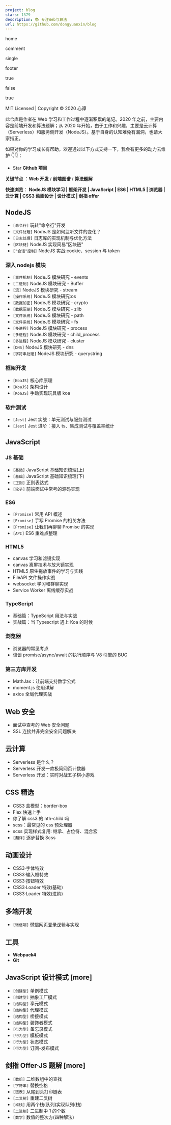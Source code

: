 ```yaml
---
project: blog
stars: 1379
description: 📚 专注Web与算法
url: https://github.com/dongyuanxin/blog
---
```


home

comment

single

footer

true

false

true

MIT Licensed | Copyright © 2020 心谭

此仓库是作者在 Web 学习和工作过程中逐渐积累的笔记。2020 年之前，主要内容是前端开发和算法题解；从 2020 年开始，由于工作和兴趣，主要是云计算（Serverless）和服务侧开发（NodeJS）。基于自身的认知难免有漏洞，也请大家指正。

如果对你的学习成长有帮助，欢迎通过以下方式支持一下，我会有更多的动力去维护 👇👇：

-   Star **Github 项目**

**关键节点** ：**Web 开发** / **前端图谱** / **算法题解**

**快速浏览**： **NodeJS 模块学习 | 框架开发 | JavaScript | ES6 | HTML5 | 浏览器 | 云计算 | CSS3 动画设计 | 设计模式 | 剑指 offer**

NodeJS
------

-   `[命令行]` 玩转"命令行"开发
-   `[文件处理]` NodeJS 是如何监听文件的变化？
-   `[日志处理]` 日志库的实现机制与优化方法
-   `[区块链]` NodeJS 实现简易"区块链"
-   `["会话"控制]` NodeJS 实战:cookie、session 与 token

### 深入 nodejs 模块

-   `[事件机制]` NodeJS 模块研究 - events
-   `[二进制]` NodeJS 模块研究 - Buffer
-   `[流]` NodeJS 模块研究 - stream
-   `[操作系统]` NodeJS 模块研究:os
-   `[数据加密]` NodeJS 模块研究 - crypto
-   `[数据压缩]` NodeJS 模块研究 - zlib
-   `[文件系统]` NodeJS 模块研究 - path
-   `[文件系统]` NodeJS 模块研究 - fs
-   `[多进程]` NodeJS 模块研究 - process
-   `[多进程]` NodeJS 模块研究 - child\_process
-   `[多进程]` NodeJS 模块研究 - cluster
-   `[DNS]` NodeJS 模块研究 - dns
-   `[字符串处理]` NodeJS 模块研究 - querystring

### 框架开发

-   `[KoaJS]` 核心库原理
-   `[KoaJS]` 架构设计
-   `[KoaJS]` 手动实现玩具版 koa

### 软件测试

-   `[Jest]` Jest 实战：单元测试与服务测试
-   `[Jest]` Jest 进阶：接入 ts、集成测试与覆盖率统计

JavaScript
----------

### JS 基础

-   `[基础]` JavaScript 基础知识梳理(上)
-   `[基础]` JavaScript 基础知识梳理(下)
-   `[正则]` 正则表达式
-   `[轮子]` 前端面试中常考的源码实现

### ES6

-   `[Promise]` 常用 API 概述
-   `[Promise]` 手写 Promise 的相关方法
-   `[Promise]` 让我们再聊聊 Promise 的实现
-   `[API]` ES6 重难点整理

### HTML5

-   canvas 学习和滤镜实现
-   canvas 离屏技术与放大镜实现
-   HTML5 原生拖放事件的学习与实践
-   FileAPI 文件操作实战
-   websocket 学习和群聊实现
-   Service Worker 离线缓存实战

### TypeScript

-   基础篇：TypeScript 用法与实战
-   实战篇：当 Typescript 遇上 Koa 的时候

### 浏览器

-   浏览器的常见考点
-   谈谈 promise/async/await 的执行顺序与 V8 引擎的 BUG

### 第三方库开发

-   MathJax：让前端支持数学公式
-   moment.js 使用详解
-   axios 全局代理实战

Web 安全
------

-   面试中查考的 Web 安全问题
-   SSL 连接并非完全安全问题解决

云计算
---

-   Serverless 是什么？
-   Serverless 开发一款极简网页计数器
-   Serverless 开发：实时对战五子棋小游戏

CSS 精选
------

-   CSS3 盒模型：border-box
-   Flex 快速上手
-   你了解 css3 的 nth-child 吗
-   scss：最常见的 css 预处理器
-   scss 实现样式复用: 继承、占位符、混合宏
-   `[翻译]` 逐步替换 Scss

动画设计
----

-   CSS3·字体特效
-   CSS3·输入框特效
-   CSS3·按钮特效
-   CSS3·Loader 特效(基础)
-   CSS3·Loader 特效(进阶)

多端开发
----

-   `[微信端]` 微信网页登录逻辑与实现

工具
--

-   **Webpack4**
-   **Git**

JavaScript 设计模式 \[more\]
------------------------

-   `[创建型]` 单例模式
-   `[创建型]` 抽象工厂模式
-   `[结构型]` 享元模式
-   `[结构型]` 代理模式
-   `[结构型]` 桥接模式
-   `[结构型]` 装饰者模式
-   `[行为型]` 备忘录模式
-   `[行为型]` 模板模式
-   `[行为型]` 状态模式
-   `[行为型]` 订阅-发布模式

剑指 Offer·JS 题解 \[more\]
-----------------------

-   `[数组]` 二维数组中的查找
-   `[字符串]` 替换空格
-   `[链表]` 从尾到头打印链表
-   `[二叉树]` 重建二叉树
-   `[堆栈]` 用两个栈(队列)实现队列(栈)
-   `[二进制]` 二进制中 1 的个数
-   `[数学]` 数值的整次方(四种解法)

